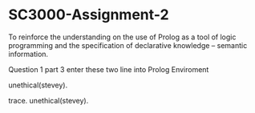 # SC3000-Assignment-2
To reinforce the understanding on the use of Prolog as a tool of logic programming and the specification of declarative knowledge – semantic information. 

Question 1 part 3
enter these two line into Prolog Enviroment

unethical(stevey).

trace.
unethical(stevey).



